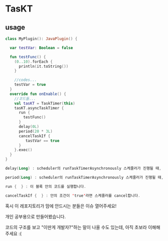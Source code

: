 # TasKT
## usage
```kt
class MyPlugin(): JavaPlugin() {

  var testVar: Boolean = false

  fun testFunc() {
    (0..10).forEach {
      println(it.toString())
    }

    //codes...
    testVar = true
  }
  override fun onEnable() {
    //코드들...
    val tasKT = TaskTimer(this)
    tasKT.asyncTaskTimer {
      run {
        testFunc()
      }
      delay(0L)
      period(20 * 3L)
      cancelTaskIf {
         tastVar == true
      }
    }.exec()
  }
}
```

```kt
delay(Long) : scheduler의 runTaskTimerAsynchronously 스케줄러가 진행될 때, 'delay' 항목에 해당하며, Long 타입을 인자로 받습니다.

period(Long) : scheduler의 runTaskTimerAsynchronously 스케줄러가 진행될 때, 'period' 항목에 해당하며, Long 타입을 인자로 받습니다.

run {  } : 이 블록 안의 코드를 실행합니다.

cancelTaskIf {  } : 안의 조건이 'true'라면 스케줄러를 cancel합니다.
```


혹시 이 레포지토리가 맘에 안드시는 분들은 이슈 열어주세요!

개인 공부용으로 만들어봤습니다.

코드의 구조를 보고 "이딴게 개발자?"하는 말이 나올 수도 있는데, 아직 초보라 이해해주세요 :(
